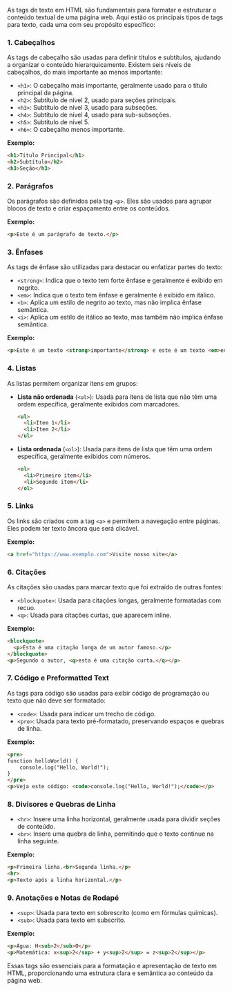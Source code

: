 As tags de texto em HTML são fundamentais para formatar e estruturar o conteúdo textual de uma página web. Aqui estão os principais tipos de tags para texto, cada uma com seu propósito específico:

### 1. **Cabeçalhos**
As tags de cabeçalho são usadas para definir títulos e subtítulos, ajudando a organizar o conteúdo hierarquicamente. Existem seis níveis de cabeçalhos, do mais importante ao menos importante:

- `<h1>`: O cabeçalho mais importante, geralmente usado para o título principal da página.
- `<h2>`: Subtítulo de nível 2, usado para seções principais.
- `<h3>`: Subtítulo de nível 3, usado para subseções.
- `<h4>`: Subtítulo de nível 4, usado para sub-subseções.
- `<h5>`: Subtítulo de nível 5.
- `<h6>`: O cabeçalho menos importante.

**Exemplo:**
```html
<h1>Título Principal</h1>
<h2>Subtítulo</h2>
<h3>Seção</h3>
```

### 2. **Parágrafos**
Os parágrafos são definidos pela tag `<p>`. Eles são usados para agrupar blocos de texto e criar espaçamento entre os conteúdos.

**Exemplo:**
```html
<p>Este é um parágrafo de texto.</p>
```

### 3. **Ênfases**
As tags de ênfase são utilizadas para destacar ou enfatizar partes do texto:

- `<strong>`: Indica que o texto tem forte ênfase e geralmente é exibido em negrito.
- `<em>`: Indica que o texto tem ênfase e geralmente é exibido em itálico.
- `<b>`: Aplica um estilo de negrito ao texto, mas não implica ênfase semântica.
- `<i>`: Aplica um estilo de itálico ao texto, mas também não implica ênfase semântica.

**Exemplo:**
```html
<p>Este é um texto <strong>importante</strong> e este é um texto <em>enfático</em>.</p>
```

### 4. **Listas**
As listas permitem organizar itens em grupos:

- **Lista não ordenada** (`<ul>`): Usada para itens de lista que não têm uma ordem específica, geralmente exibidos com marcadores.
  ```html
  <ul>
    <li>Item 1</li>
    <li>Item 2</li>
  </ul>
  ```

- **Lista ordenada** (`<ol>`): Usada para itens de lista que têm uma ordem específica, geralmente exibidos com números.
  ```html
  <ol>
    <li>Primeiro item</li>
    <li>Segundo item</li>
  </ol>
  ```

### 5. **Links**
Os links são criados com a tag `<a>` e permitem a navegação entre páginas. Eles podem ter texto âncora que será clicável.

**Exemplo:**
```html
<a href="https://www.exemplo.com">Visite nosso site</a>
```

### 6. **Citações**
As citações são usadas para marcar texto que foi extraído de outras fontes:

- `<blockquote>`: Usada para citações longas, geralmente formatadas com recuo.
- `<q>`: Usada para citações curtas, que aparecem inline.

**Exemplo:**
```html
<blockquote>
  <p>Esta é uma citação longa de um autor famoso.</p>
</blockquote>
<p>Segundo o autor, <q>esta é uma citação curta.</q></p>
```

### 7. **Código e Preformatted Text**
As tags para código são usadas para exibir código de programação ou texto que não deve ser formatado:

- `<code>`: Usada para indicar um trecho de código.
- `<pre>`: Usada para texto pré-formatado, preservando espaços e quebras de linha.

**Exemplo:**
```html
<pre>
function helloWorld() {
    console.log("Hello, World!");
}
</pre>
<p>Veja este código: <code>console.log("Hello, World!");</code></p>
```

### 8. **Divisores e Quebras de Linha**
- `<hr>`: Insere uma linha horizontal, geralmente usada para dividir seções de conteúdo.
- `<br>`: Insere uma quebra de linha, permitindo que o texto continue na linha seguinte.

**Exemplo:**
```html
<p>Primeira linha.<br>Segunda linha.</p>
<hr>
<p>Texto após a linha horizontal.</p>
```

### 9. **Anotações e Notas de Rodapé**
- `<sup>`: Usada para texto em sobrescrito (como em fórmulas químicas).
- `<sub>`: Usada para texto em subscrito.

**Exemplo:**
```html
<p>Água: H<sub>2</sub>O</p>
<p>Matemática: x<sup>2</sup> + y<sup>2</sup> = z<sup>2</sup></p>
```

Essas tags são essenciais para a formatação e apresentação de texto em HTML, proporcionando uma estrutura clara e semântica ao conteúdo da página web.